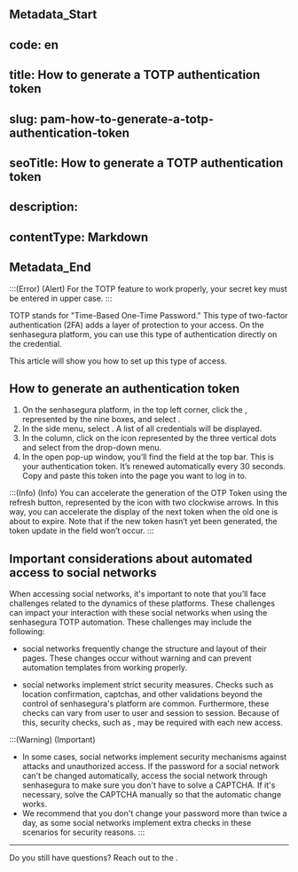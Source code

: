 ## Metadata_Start 
## code: en
## title: How to generate a TOTP authentication token 
## slug: pam-how-to-generate-a-totp-authentication-token 
## seoTitle: How to generate a TOTP authentication token 
## description:  
## contentType: Markdown 
## Metadata_End
:::(Error) (Alert)
For the TOTP feature to work properly, your secret key must be entered in upper case.
:::

TOTP stands for "Time-Based One-Time Password." This type of two-factor authentication (2FA) adds a layer of protection to your access. On the senhasegura platform, you can use this type of authentication directly on the credential.

This article will show you how to set up this type of access.

## How to generate an authentication token

1. On the senhasegura platform, in the top left corner, click the , represented by the nine boxes, and select .
2. In the side menu, select . A list of all credentials will be displayed.
3. In the  column, click on the icon represented by the three vertical dots and select  from the drop-down menu.
4. In the open pop-up window, you’ll find the  field at the top bar. This is your authentication token. It’s renewed automatically every 30 seconds. Copy and paste this token into the page you want to log in to.

:::(Info) (Info)
You can accelerate the generation of the OTP Token using the refresh button, represented by the icon with two clockwise arrows. In this way, you can accelerate the display of the next token when the old one is about to expire. Note that if the new token hasn’t yet been generated, the token update in the  field won’t occur.
:::

## Important considerations about automated access to social networks

When accessing social networks, it's important to note that you’ll face challenges related to the dynamics of these platforms. These challenges can impact your interaction with these social networks when using the senhasegura TOTP automation. These challenges may include the following:

-  social networks frequently change the structure and layout of their pages. These changes occur without warning and can prevent automation templates from working properly.

-  social networks implement strict security measures. Checks such as location confirmation, captchas, and other validations beyond the control of senhasegura's platform are common. Furthermore, these checks can vary from user to user and session to session. Because of this, security checks, such as , may be required with each new access.

:::(Warning) (Important)
- In some cases, social networks implement security mechanisms against attacks and unauthorized access. If the password for a social network can't be changed automatically, access the social network through senhasegura to make sure you don't have to solve a CAPTCHA. If it's necessary, solve the CAPTCHA manually so that the automatic change works.
- We recommend that you don't change your password more than twice a day, as some social networks implement extra checks in these scenarios for security reasons.
:::


---

Do you still have questions? Reach out to the .